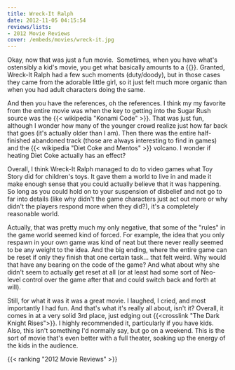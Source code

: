 ```yaml
---
title: Wreck-It Ralph
date: 2012-11-05 04:15:54
reviews/lists:
- 2012 Movie Reviews
cover: /embeds/movies/wreck-it.jpg
---
```

Okay, now that was just a fun movie.  Sometimes, when you have what's ostensibly a kid's movie, you get what basically amounts to a {{<crosslink text="pile of juvenile humor" title="Hotel Transylvania">}}. Granted, Wreck-It Ralph had a few such moments (duty/doody), but in those cases they came from the adorable little girl, so it just felt much more organic than when you had adult characters doing the same.

<!--more-->

And then you have the references, oh the references. I think my my favorite from the entire movie was when the key to getting into the Sugar Rush source was the {{< wikipedia "Konami Code" >}}. That was just fun, although I wonder how many of the younger crowd realize just how far back that goes (it's actually older than I am). Then there was the entire half-finished abandoned track (those are always interesting to find in games) and the {{< wikipedia "Diet Coke and Mentos" >}} volcano. I wonder if heating Diet Coke actually has an effect?

Overall, I think Wreck-It Ralph managed to do to video games what Toy Story did for children's toys. It gave them a world to live in and made it make enough sense that you could actually believe that it was happening. So long as you could hold on to your suspension of disbelief and not go to far into details (like why didn't the game characters just act out more or why didn't the players respond more when they did?), it's a completely reasonable world.

Actually, that was pretty much my only negative, that some of the "rules" in the game world seemed kind of forced. For example, the idea that you only respawn in your own game was kind of neat but there never really seemed to be any weight to the idea. And the big ending, where the entire game can be reset if only they finish that one certain task... that felt weird. Why would that have any bearing on the code of the game? And what about why she didn't seem to actually get reset at all (or at least had some sort of Neo-level control over the game after that and could switch back and forth at will).

Still, for what it was it was a great movie. I laughed, I cried, and most importantly I had fun. And that's what it's really all about, isn't it? Overall, it comes in at a very solid 3rd place, just edging out {{<crosslink "The Dark Knight Rises">}}. I highly recommended it, particularly if you have kids. Also, this isn't something I'd normally say, but go on a weekend. This is the sort of movie that's even better with a full theater, soaking up the energy of the kids in the audience.

{{< ranking "2012 Movie Reviews" >}}